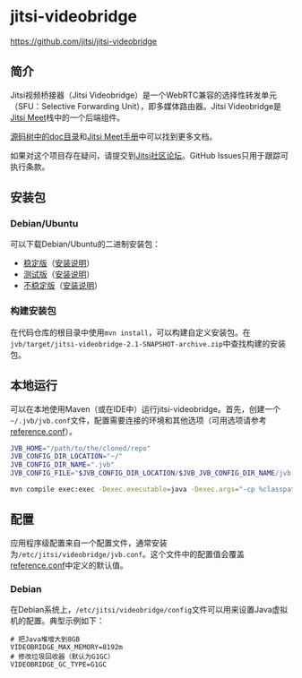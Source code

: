 # jitsi-videobridge

https://github.com/jitsi/jitsi-videobridge

## 简介

Jitsi视频桥接器（Jitsi Videobridge）是一个WebRTC兼容的选择性转发单元（SFU：Selective Forwarding Unit），即多媒体路由器。Jitsi Videobridge是[Jitsi Meet](https://github.com/jitsi/jitsi-meet)栈中的一个后端组件。

[源码树中的doc目录](https://github.com/jitsi/jitsi-videobridge/tree/master/doc)和[Jitsi Meet手册](https://jitsi.github.io/handbook/)中可以找到更多文档。

如果对这个项目存在疑问，请提交到[Jitsi社区论坛](https://community.jitsi.org/)。GitHub Issues只用于跟踪可执行条款。

## 安装包

### Debian/Ubuntu

可以下载Debian/Ubuntu的二进制安装包：

+ [稳定版](https://download.jitsi.org/stable/)（[安装说明](https://jitsi.org/downloads/ubuntu-debian-installations-instructions/)）
+ [测试版](https://download.jitsi.org/testing/)（[安装说明](https://jitsi.org/downloads/ubuntu-debian-installations-instructions-for-testing/)）
+ [不稳定版](https://download.jitsi.org/unstable/)（[安装说明](https://jitsi.org/downloads/ubuntu-debian-installations-instructions-nightly/)）

### 构建安装包

在代码仓库的根目录中使用`mvn install`，可以构建自定义安装包。在`jvb/target/jitsi-videobridge-2.1-SNAPSHOT-archive.zip`中查找构建的安装包。

## 本地运行

可以在本地使用Maven（或在IDE中）运行jitsi-videobridge。首先，创建一个`~/.jvb/jvb.conf`文件，配置需要连接的环境和其他选项（可用选项请参考[reference.conf](https://github.com/jitsi/jitsi-videobridge/blob/master/jvb/src/main/resources/reference.conf)）。

```sh
JVB_HOME="/path/to/the/cloned/repo"
JVB_CONFIG_DIR_LOCATION="~/"
JVB_CONFIG_DIR_NAME=".jvb"
JVB_CONFIG_FILE="$JVB_CONFIG_DIR_LOCATION/$JVB_JVB_CONFIG_DIR_NAME/jvb.conf"

mvn compile exec:exec -Dexec.executable=java -Dexec.args="-cp %classpath org.jitsi.videobridge.MainKt -Djava.library.path=$JVB_HOME/lib/native/linux-64 -Djava.util.logging.config.file=$JVB_HOME/lib/logging.properties -Dnet.java.sip.communicator.SC_HOME_DIR_LOCATION=$JVB_CONFIG_DIR_LOCATION -Dnet.java.sip.communicator.SC_HOME_DIR_NAME=$JVB_CONFIG_DIR_NAME -Dconfig.file=$JVB_CONFIG_.FILE"
```
## 配置

应用程序级配置来自一个配置文件，通常安装为`/etc/jitsi/videobridge/jvb.conf`。这个文件中的配置值会覆盖[reference.conf](https://github.com/jitsi/ice4j/blob/master/src/main/resources/reference.conf)中定义的默认值。

### Debian

在Debian系统上，`/etc/jitsi/videobridge/config`文件可以用来设置Java虚拟机的配置。典型示例如下：

```commandline
# 把Java堆增大到8GB
VIDEOBRIDGE_MAX_MEMORY=8192m
# 修改垃圾回收器（默认为G1GC）
VIDEOBRIDGE_GC_TYPE=G1GC
```
